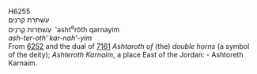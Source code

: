 <body>
  <p>H6255<br>  עשׁתּרת  קרנים  <br> עַשׁתְּּרוֹת קַרנַיִם  ‎  ‛asht<sup>e</sup>rôth qarnayim  <br><i>ash-ter-oth‘</i> <i>kar-nah‘-yim </i><br>From <a href="h6252.htm">6252</a> and the dual of <a href="h7161.htm">7161</a>  <i>Ashtaroth</i> <i>of</i> (the) <i>double</i> <i>horns</i> (a symbol of the deity); <i>Ashteroth</i> <i>Karnaim</i>, a place East of the Jordan: - Ashtoreth Karnaim.<br></p>
 </body>